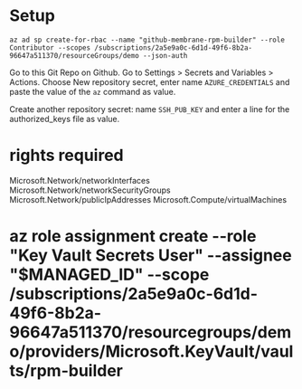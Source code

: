# Setup

```
az ad sp create-for-rbac --name "github-membrane-rpm-builder" --role Contributor --scopes /subscriptions/2a5e9a0c-6d1d-49f6-8b2a-96647a511370/resourceGroups/demo --json-auth
```

Go to this Git Repo on Github.
Go to Settings > Secrets and Variables > Actions.
Choose New repository secret, enter name `AZURE_CREDENTIALS` and paste the value of the `az` command as value.

Create another repository secret: name `SSH_PUB_KEY` and enter a line for the authorized_keys file as value.


# rights required

Microsoft.Network/networkInterfaces
Microsoft.Network/networkSecurityGroups
Microsoft.Network/publicIpAddresses
Microsoft.Compute/virtualMachines

# az role assignment create --role "Key Vault Secrets User" --assignee "$MANAGED_ID" --scope /subscriptions/2a5e9a0c-6d1d-49f6-8b2a-96647a511370/resourcegroups/demo/providers/Microsoft.KeyVault/vaults/rpm-builder
